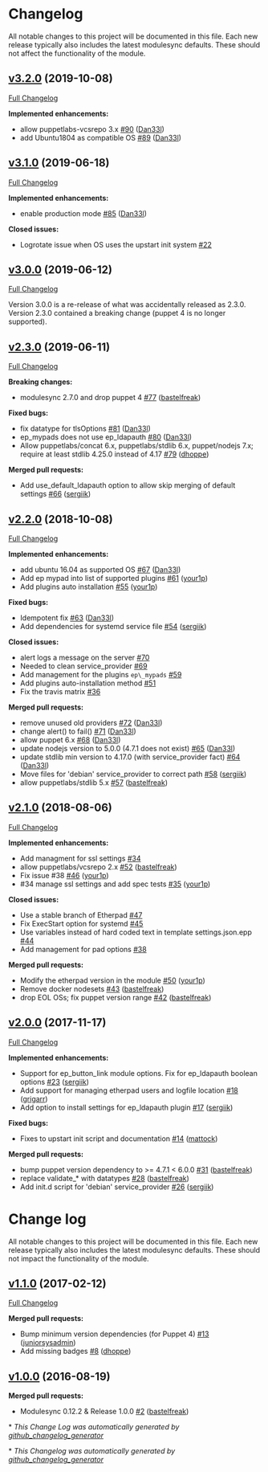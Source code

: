 # Changelog

All notable changes to this project will be documented in this file.
Each new release typically also includes the latest modulesync defaults.
These should not affect the functionality of the module.

## [v3.2.0](https://github.com/voxpupuli/puppet-etherpad/tree/v3.2.0) (2019-10-08)

[Full Changelog](https://github.com/voxpupuli/puppet-etherpad/compare/v3.1.0...v3.2.0)

**Implemented enhancements:**

- allow puppetlabs-vcsrepo 3.x [\#90](https://github.com/voxpupuli/puppet-etherpad/pull/90) ([Dan33l](https://github.com/Dan33l))
- add Ubuntu1804 as compatible OS [\#89](https://github.com/voxpupuli/puppet-etherpad/pull/89) ([Dan33l](https://github.com/Dan33l))

## [v3.1.0](https://github.com/voxpupuli/puppet-etherpad/tree/v3.1.0) (2019-06-18)

[Full Changelog](https://github.com/voxpupuli/puppet-etherpad/compare/v3.0.0...v3.1.0)

**Implemented enhancements:**

- enable production mode [\#85](https://github.com/voxpupuli/puppet-etherpad/pull/85) ([Dan33l](https://github.com/Dan33l))

**Closed issues:**

- Logrotate issue when OS uses the upstart init system [\#22](https://github.com/voxpupuli/puppet-etherpad/issues/22)

## [v3.0.0](https://github.com/voxpupuli/puppet-etherpad/tree/v3.0.0) (2019-06-12)

[Full Changelog](https://github.com/voxpupuli/puppet-etherpad/compare/v2.3.0...v3.0.0)

Version 3.0.0 is a re-release of what was accidentally released as 2.3.0.  Version 2.3.0 contained a breaking change (puppet 4 is no longer supported).

## [v2.3.0](https://github.com/voxpupuli/puppet-etherpad/tree/v2.3.0) (2019-06-11)

[Full Changelog](https://github.com/voxpupuli/puppet-etherpad/compare/v2.2.0...v2.3.0)

**Breaking changes:**

- modulesync 2.7.0 and drop puppet 4 [\#77](https://github.com/voxpupuli/puppet-etherpad/pull/77) ([bastelfreak](https://github.com/bastelfreak))

**Fixed bugs:**

- fix datatype for tlsOptions [\#81](https://github.com/voxpupuli/puppet-etherpad/pull/81) ([Dan33l](https://github.com/Dan33l))
- ep\_mypads does not use ep\_ldapauth [\#80](https://github.com/voxpupuli/puppet-etherpad/pull/80) ([Dan33l](https://github.com/Dan33l))
- Allow puppetlabs/concat 6.x, puppetlabs/stdlib 6.x, puppet/nodejs 7.x; require at least stdlib 4.25.0 instead of 4.17 [\#79](https://github.com/voxpupuli/puppet-etherpad/pull/79) ([dhoppe](https://github.com/dhoppe))

**Merged pull requests:**

- Add use\_default\_ldapauth option to allow skip merging of default settings [\#66](https://github.com/voxpupuli/puppet-etherpad/pull/66) ([sergiik](https://github.com/sergiik))

## [v2.2.0](https://github.com/voxpupuli/puppet-etherpad/tree/v2.2.0) (2018-10-08)

[Full Changelog](https://github.com/voxpupuli/puppet-etherpad/compare/v2.1.0...v2.2.0)

**Implemented enhancements:**

- add ubuntu 16.04 as supported OS [\#67](https://github.com/voxpupuli/puppet-etherpad/pull/67) ([Dan33l](https://github.com/Dan33l))
- Add ep mypad into list of supported plugins [\#61](https://github.com/voxpupuli/puppet-etherpad/pull/61) ([your1p](https://github.com/your1p))
- Add plugins auto installation  [\#55](https://github.com/voxpupuli/puppet-etherpad/pull/55) ([your1p](https://github.com/your1p))

**Fixed bugs:**

- Idempotent fix [\#63](https://github.com/voxpupuli/puppet-etherpad/pull/63) ([Dan33l](https://github.com/Dan33l))
- Add dependencies for systemd service file [\#54](https://github.com/voxpupuli/puppet-etherpad/pull/54) ([sergiik](https://github.com/sergiik))

**Closed issues:**

- alert logs a message on the server [\#70](https://github.com/voxpupuli/puppet-etherpad/issues/70)
- Needed to clean service\_provider [\#69](https://github.com/voxpupuli/puppet-etherpad/issues/69)
- Add management for the plugins `ep\_mypads` [\#59](https://github.com/voxpupuli/puppet-etherpad/issues/59)
- Add plugins auto-installation method  [\#51](https://github.com/voxpupuli/puppet-etherpad/issues/51)
- Fix the travis matrix [\#36](https://github.com/voxpupuli/puppet-etherpad/issues/36)

**Merged pull requests:**

- remove unused old providers [\#72](https://github.com/voxpupuli/puppet-etherpad/pull/72) ([Dan33l](https://github.com/Dan33l))
- change alert\(\) to fail\(\) [\#71](https://github.com/voxpupuli/puppet-etherpad/pull/71) ([Dan33l](https://github.com/Dan33l))
- allow puppet 6.x [\#68](https://github.com/voxpupuli/puppet-etherpad/pull/68) ([Dan33l](https://github.com/Dan33l))
- update nodejs version to 5.0.0 \(4.7.1 does not exist\) [\#65](https://github.com/voxpupuli/puppet-etherpad/pull/65) ([Dan33l](https://github.com/Dan33l))
- update stdlib min version to 4.17.0 \(with service\_provider fact\) [\#64](https://github.com/voxpupuli/puppet-etherpad/pull/64) ([Dan33l](https://github.com/Dan33l))
- Move files for 'debian' service\_provider to correct path [\#58](https://github.com/voxpupuli/puppet-etherpad/pull/58) ([sergiik](https://github.com/sergiik))
- allow puppetlabs/stdlib 5.x [\#57](https://github.com/voxpupuli/puppet-etherpad/pull/57) ([bastelfreak](https://github.com/bastelfreak))

## [v2.1.0](https://github.com/voxpupuli/puppet-etherpad/tree/v2.1.0) (2018-08-06)

[Full Changelog](https://github.com/voxpupuli/puppet-etherpad/compare/v2.0.0...v2.1.0)

**Implemented enhancements:**

- Add managment for ssl settings [\#34](https://github.com/voxpupuli/puppet-etherpad/issues/34)
- allow puppetlabs/vcsrepo 2.x [\#52](https://github.com/voxpupuli/puppet-etherpad/pull/52) ([bastelfreak](https://github.com/bastelfreak))
- Fix issue \#38 [\#46](https://github.com/voxpupuli/puppet-etherpad/pull/46) ([your1p](https://github.com/your1p))
- \#34 manage ssl settings and add spec tests [\#35](https://github.com/voxpupuli/puppet-etherpad/pull/35) ([your1p](https://github.com/your1p))

**Closed issues:**

- Use a stable branch of Etherpad [\#47](https://github.com/voxpupuli/puppet-etherpad/issues/47)
- Fix ExecStart option for systemd  [\#45](https://github.com/voxpupuli/puppet-etherpad/issues/45)
- Use variables instead of hard coded text in template settings.json.epp [\#44](https://github.com/voxpupuli/puppet-etherpad/issues/44)
- Add management for pad options  [\#38](https://github.com/voxpupuli/puppet-etherpad/issues/38)

**Merged pull requests:**

- Modify the etherpad version in the module [\#50](https://github.com/voxpupuli/puppet-etherpad/pull/50) ([your1p](https://github.com/your1p))
- Remove docker nodesets [\#43](https://github.com/voxpupuli/puppet-etherpad/pull/43) ([bastelfreak](https://github.com/bastelfreak))
- drop EOL OSs; fix puppet version range [\#42](https://github.com/voxpupuli/puppet-etherpad/pull/42) ([bastelfreak](https://github.com/bastelfreak))

## [v2.0.0](https://github.com/voxpupuli/puppet-etherpad/tree/v2.0.0) (2017-11-17)

[Full Changelog](https://github.com/voxpupuli/puppet-etherpad/compare/v1.1.0...v2.0.0)

**Implemented enhancements:**

- Support for ep\_button\_link module options. Fix for ep\_ldapauth boolean options [\#23](https://github.com/voxpupuli/puppet-etherpad/pull/23) ([sergiik](https://github.com/sergiik))
- Add support for managing etherpad users and logfile location [\#18](https://github.com/voxpupuli/puppet-etherpad/pull/18) ([grigarr](https://github.com/grigarr))
- Add option to install settings for ep\_ldapauth plugin [\#17](https://github.com/voxpupuli/puppet-etherpad/pull/17) ([sergiik](https://github.com/sergiik))

**Fixed bugs:**

- Fixes to upstart init script and documentation [\#14](https://github.com/voxpupuli/puppet-etherpad/pull/14) ([mattock](https://github.com/mattock))

**Merged pull requests:**

- bump puppet version dependency to \>= 4.7.1 \< 6.0.0 [\#31](https://github.com/voxpupuli/puppet-etherpad/pull/31) ([bastelfreak](https://github.com/bastelfreak))
- replace validate\_\* with datatypes [\#28](https://github.com/voxpupuli/puppet-etherpad/pull/28) ([bastelfreak](https://github.com/bastelfreak))
- Add init.d script for 'debian' service\_provider [\#26](https://github.com/voxpupuli/puppet-etherpad/pull/26) ([sergiik](https://github.com/sergiik))

# Change log

All notable changes to this project will be documented in this file.
Each new release typically also includes the latest modulesync defaults.
These should not impact the functionality of the module.

## [v1.1.0](https://github.com/voxpupuli/puppet-etherpad/tree/v1.1.0) (2017-02-12)
[Full Changelog](https://github.com/voxpupuli/puppet-etherpad/compare/v1.0.0...v1.1.0)

**Merged pull requests:**

- Bump minimum version dependencies \(for Puppet 4\) [\#13](https://github.com/voxpupuli/puppet-etherpad/pull/13) ([juniorsysadmin](https://github.com/juniorsysadmin))
- Add missing badges [\#8](https://github.com/voxpupuli/puppet-etherpad/pull/8) ([dhoppe](https://github.com/dhoppe))

## [v1.0.0](https://github.com/voxpupuli/puppet-etherpad/tree/v1.0.0) (2016-08-19)
**Merged pull requests:**

- Modulesync 0.12.2 & Release 1.0.0 [\#2](https://github.com/voxpupuli/puppet-etherpad/pull/2) ([bastelfreak](https://github.com/bastelfreak))



\* *This Change Log was automatically generated by [github_changelog_generator](https://github.com/skywinder/Github-Changelog-Generator)*


\* *This Changelog was automatically generated by [github_changelog_generator](https://github.com/github-changelog-generator/github-changelog-generator)*
